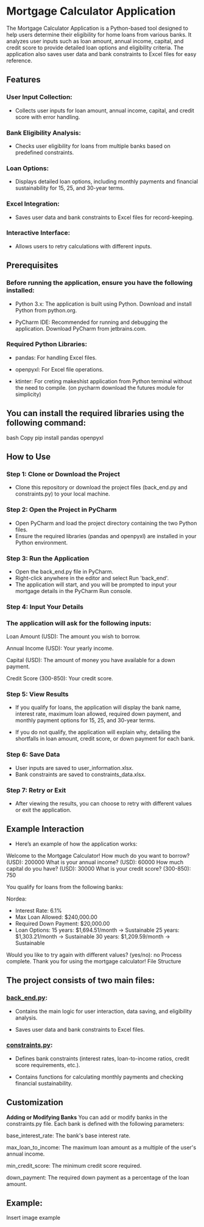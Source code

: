 # Mortgage Calculator Application
The Mortgage Calculator Application is a Python-based tool designed to help users determine their eligibility for home loans from various banks. It analyzes user inputs such as loan amount, annual income, capital, and credit score to provide detailed loan options and eligibility criteria. The application also saves user data and bank constraints to Excel files for easy reference.



## Features
### User Input Collection: 
- Collects user inputs for loan amount, annual income, capital, and credit score with error handling.

### Bank Eligibility Analysis: 
- Checks user eligibility for loans from multiple banks based on predefined constraints.

### Loan Options: 
- Displays detailed loan options, including monthly payments and financial sustainability for 15, 25, and 30-year terms.

### Excel Integration: 
- Saves user data and bank constraints to Excel files for record-keeping.

### Interactive Interface: 
- Allows users to retry calculations with different inputs.


## Prerequisites
### Before running the application, ensure you have the following installed:

- Python 3.x: The application is built using Python. Download and install Python from python.org.

- PyCharm IDE: Recommended for running and debugging the application. Download PyCharm from jetbrains.com.

### Required Python Libraries:

- pandas: For handling Excel files.

- openpyxl: For Excel file operations.

- ktinter: For creting makeshist application from Python terminal without the need to compile. (on pycharm download the futures module for simplicity)


## You can install the required libraries using the following command:

bash
Copy
pip install pandas openpyxl


## How to Use
### Step 1: Clone or Download the Project
- Clone this repository or download the project files (back_end.py and constraints.py) to your local machine.

### Step 2: Open the Project in PyCharm
- Open PyCharm and load the project directory containing the two Python files.
- Ensure the required libraries (pandas and openpyxl) are installed in your Python environment.

### Step 3: Run the Application
- Open the back_end.py file in PyCharm.
- Right-click anywhere in the editor and select Run 'back_end'.
- The application will start, and you will be prompted to input your mortgage details in the PyCharm Run console.

### Step 4: Input Your Details
### The application will ask for the following inputs:

Loan Amount (USD): The amount you wish to borrow.

Annual Income (USD): Your yearly income.

Capital (USD): The amount of money you have available for a down payment.

Credit Score (300-850): Your credit score.

### Step 5: View Results
- If you qualify for loans, the application will display the bank name, interest rate, maximum loan allowed, required down payment, and monthly payment options for 15, 25, and 30-year terms.

- If you do not qualify, the application will explain why, detailing the shortfalls in loan amount, credit score, or down payment for each bank.

### Step 6: Save Data
- User inputs are saved to user_information.xlsx.
- Bank constraints are saved to constraints_data.xlsx.

### Step 7: Retry or Exit
- After viewing the results, you can choose to retry with different values or exit the application.


## Example Interaction
- Here’s an example of how the application works:

Welcome to the Mortgage Calculator!
How much do you want to borrow? (USD): 200000
What is your annual income? (USD): 60000
How much capital do you have? (USD): 30000
What is your credit score? (300-850): 750

You qualify for loans from the following banks:

Nordea:
   - Interest Rate: 6.1%
   - Max Loan Allowed: $240,000.00
   - Required Down Payment: $20,000.00
   - Loan Options:
     15 years: $1,694.51/month → Sustainable
     25 years: $1,303.21/month → Sustainable
     30 years: $1,209.59/month → Sustainable

Would you like to try again with different values? (yes/no): no
Process complete. Thank you for using the mortgage calculator!
File Structure


## The project consists of two main files:

### [back_end.py](https://github.com/zacharivenis1/group_project/blob/main/back_end.py):

- Contains the main logic for user interaction, data saving, and eligibility analysis.

- Saves user data and bank constraints to Excel files.

### [constraints.py](https://github.com/zacharivenis1/group_project/blob/main/constraints.py):

- Defines bank constraints (interest rates, loan-to-income ratios, credit score requirements, etc.).

- Contains functions for calculating monthly payments and checking financial sustainability.


## Customization
**Adding or Modifying Banks**
You can add or modify banks in the constraints.py file. Each bank is defined with the following parameters:

base_interest_rate: The bank's base interest rate.

max_loan_to_income: The maximum loan amount as a multiple of the user's annual income.

min_credit_score: The minimum credit score required.

down_payment: The required down payment as a percentage of the loan amount.


## Example:

Insert image example
